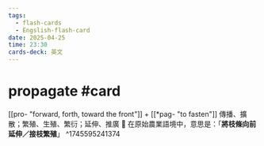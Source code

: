 ```yaml
---
tags:
  - flash-cards
  - Engslish-flash-card
date: 2025-04-25
time: 23:30
cards-deck: 英文
---
```


# propagate #card 
[[pro- "forward, forth, toward the front"]] + [[*pag- "to fasten"]]
傳播、擴散；繁殖、生殖、繁衍；延伸、推廣
🌱 在原始農業語境中，意思是：「**將枝條向前延伸／接枝繁殖**」
^1745595241374
